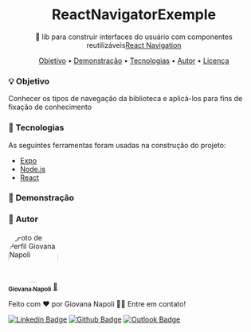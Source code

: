 <h1 align="center">
     ReactNavigatorExemple
</h1>
<p align="center">🚀 lib para construir interfaces do usuário com componentes reutilizáveis<a href="https://reactnavigation.org/docs/getting-started">React Navigation</a></p>

<p align="center">
 <a href="#bulb-sobre">Objetivo</a> •
 <a href="#movie_camera-demonstração">Demonstração</a> •
 <a href="#hammer-tecnologias">Tecnologias</a> •
 <a href="#girl-autor">Autor</a> •
 <a href="#page_facing_up-licença">Licença</a>
</p>

### :bulb: **Objetivo**
<p>Conhecer os tipos de navegação da biblioteca e aplicá-los para fins de fixação de conhecimento</p>

###  :hammer: **Tecnologias**

As seguintes ferramentas foram usadas na construção do projeto:

- [Expo](https://expo.io/)
- [Node.js](https://nodejs.org/en/)
- [React](https://pt-br.reactjs.org/)

###  :movie_camera: **Demonstração**

###  :girl: **Autor**
<a href="https://github.com/GiovanaNapoli">
 <img style="border-radius: 50%;" src="https://avatars2.githubusercontent.com/u/32879408?s=400&u=73c7032e45a8f93050471d12fc5d5bd8e8797251&v=4" width="100px;" alt="Foto de Perfil Giovana Napoli"/>
 <br />
 <sub><b>Giovana Napoli</b></sub></a> <a href="https://github.com/GiovanaNapoli" title="Giovana Napoli">💼</a>


Feito com ❤️ por Giovana Napoli 👋🏽 Entre em contato!

[![Linkedin Badge](https://img.shields.io/badge/-giovananapoli-blue?style=flatstyle=flat-square&logo=Linkedin&logoColor=white&link=https://www.linkedin.com/in/giovana-aparecida-napoli-da-silva/)](https://www.linkedin.com/in/giovana-aparecida-napoli-da-silva/)
[![Github Badge](https://img.shields.io/badge/-giovananapoli-000?style=flat-square&logo=Github&logoColor=white&link=https://github.com/GiovanaNapoli)](https://github.com/GiovanaNapoli)
[![Outlook Badge](https://img.shields.io/badge/-outlook-0078d4?style=flat-square&logo=microsoft-outlook&logoColor=white&link=mailto:giovana.ap.napoli@outlook.com)](mailto:giovana.ap.napoli@outlook.com)
 
